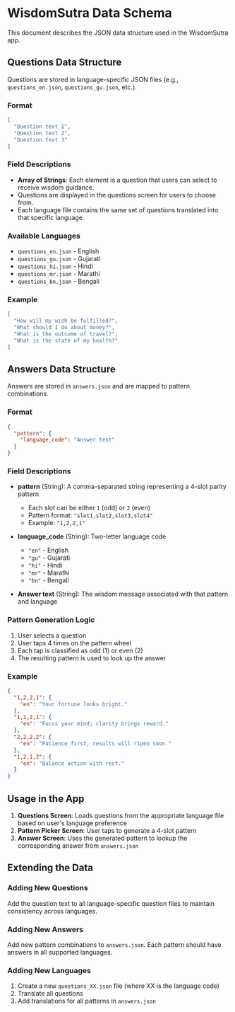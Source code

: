 # WisdomSutra Data Schema

This document describes the JSON data structure used in the WisdomSutra app.

## Questions Data Structure

Questions are stored in language-specific JSON files (e.g., `questions_en.json`, `questions_gu.json`, etc.).

### Format
```json
[
  "Question text 1",
  "Question text 2",
  "Question text 3"
]
```

### Field Descriptions
- **Array of Strings**: Each element is a question that users can select to receive wisdom guidance.
- Questions are displayed in the questions screen for users to choose from.
- Each language file contains the same set of questions translated into that specific language.

### Available Languages
- `questions_en.json` - English
- `questions_gu.json` - Gujarati
- `questions_hi.json` - Hindi
- `questions_mr.json` - Marathi
- `questions_bn.json` - Bengali

### Example
```json
[
  "How will my wish be fulfilled?",
  "What should I do about money?",
  "What is the outcome of travel?",
  "What is the state of my health?"
]
```

## Answers Data Structure

Answers are stored in `answers.json` and are mapped to pattern combinations.

### Format
```json
{
  "pattern": {
    "language_code": "Answer text"
  }
}
```

### Field Descriptions
- **pattern** (String): A comma-separated string representing a 4-slot parity pattern
  - Each slot can be either `1` (odd) or `2` (even)
  - Pattern format: `"slot1,slot2,slot3,slot4"`
  - Example: `"1,2,2,1"`
  
- **language_code** (String): Two-letter language code
  - `"en"` - English
  - `"gu"` - Gujarati
  - `"hi"` - Hindi
  - `"mr"` - Marathi
  - `"bn"` - Bengali
  
- **Answer text** (String): The wisdom message associated with that pattern and language

### Pattern Generation Logic
1. User selects a question
2. User taps 4 times on the pattern wheel
3. Each tap is classified as odd (1) or even (2)
4. The resulting pattern is used to look up the answer

### Example
```json
{
  "1,2,2,1": {
    "en": "Your fortune looks bright."
  },
  "1,1,2,1": {
    "en": "Focus your mind; clarity brings reward."
  },
  "2,2,2,2": {
    "en": "Patience first, results will ripen soon."
  },
  "1,2,1,2": {
    "en": "Balance action with rest."
  }
}
```

## Usage in the App

1. **Questions Screen**: Loads questions from the appropriate language file based on user's language preference
2. **Pattern Picker Screen**: User taps to generate a 4-slot pattern
3. **Answer Screen**: Uses the generated pattern to lookup the corresponding answer from `answers.json`

## Extending the Data

### Adding New Questions
Add the question text to all language-specific question files to maintain consistency across languages.

### Adding New Answers
Add new pattern combinations to `answers.json`. Each pattern should have answers in all supported languages.

### Adding New Languages
1. Create a new `questions_XX.json` file (where XX is the language code)
2. Translate all questions
3. Add translations for all patterns in `answers.json`
